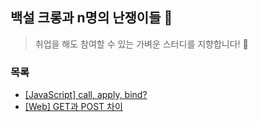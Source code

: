 ## 백설 크롱과 n명의 난쟁이들 🍎

> 취업을 해도 참여할 수 있는 가벼운 스터디를 지향합니다! 🎵

### 목록

- [[JavaScript] call, apply, bind?](https://codi-rano.tistory.com/147)
- [[Web] GET과 POST 차이](https://codi-rano.tistory.com/153)